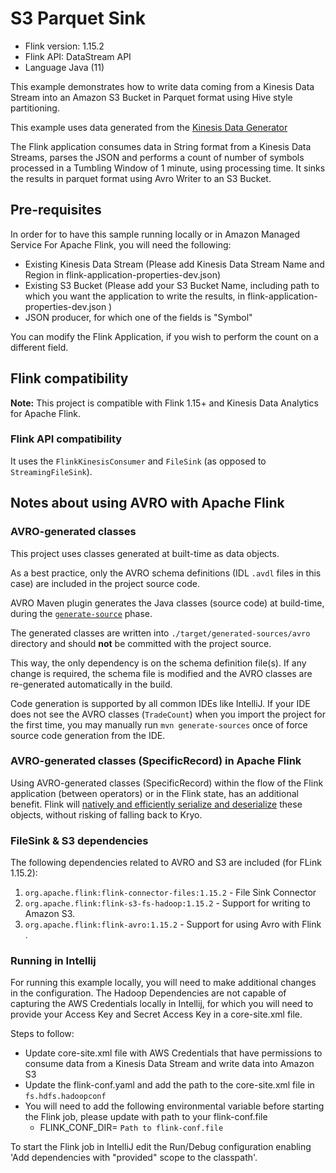 # S3 Parquet Sink

* Flink version: 1.15.2
* Flink API: DataStream API
* Language Java (11)

This example demonstrates how to write data coming from a Kinesis Data Stream into an Amazon S3 Bucket in Parquet format using Hive style partitioning.

This example uses data generated from the [Kinesis Data Generator](https://github.com/awslabs/amazon-kinesis-data-generator)

The Flink application consumes data in String format from a Kinesis Data Streams, 
parses the JSON and performs a count of number of symbols processed in a Tumbling Window of 1 minute, 
using processing time. It sinks the results in parquet format using Avro Writer to an S3 Bucket.

## Pre-requisites

In order for to have this sample running locally or in Amazon Managed Service For Apache Flink, you will need the following:

* Existing Kinesis Data Stream (Please add Kinesis Data Stream Name and Region in flink-application-properties-dev.json)
* Existing S3 Bucket (Please add your S3 Bucket Name, including path to which you want the application to write the results, in flink-application-properties-dev.json )
* JSON producer, for which one of the fields is "Symbol"

You can modify the Flink Application, if you wish to perform the count on a different field.

## Flink compatibility

**Note:** This project is compatible with Flink 1.15+ and Kinesis Data Analytics for Apache Flink.

### Flink API compatibility

It uses the `FlinkKinesisConsumer` and  `FileSink` (as opposed to `StreamingFileSink`).

## Notes about using AVRO with Apache Flink

### AVRO-generated classes

This project uses classes generated at built-time as data objects.

As a best practice, only the AVRO schema definitions (IDL `.avdl` files in this case) are included in the project source
code.

AVRO Maven plugin generates the Java classes (source code) at build-time, during the
[`generate-source`](https://maven.apache.org/guides/introduction/introduction-to-the-lifecycle.html) phase.

The generated classes are written into `./target/generated-sources/avro` directory and should **not** be committed with
the project source.

This way, the only dependency is on the schema definition file(s).
If any change is required, the schema file is modified and the AVRO classes are re-generated automatically in the build.

Code generation is supported by all common IDEs like IntelliJ.
If your IDE does not see the AVRO classes (`TradeCount`) when you import the project for the
first time, you may manually run `mvn generate-sources` once of force source code generation from the IDE.

### AVRO-generated classes (SpecificRecord) in Apache Flink

Using AVRO-generated classes (SpecificRecord) within the flow of the Flink application (between operators) or in the
Flink state, has an additional benefit.
Flink will [natively and efficiently serialize and deserialize](https://nightlies.apache.org/flink/flink-docs-master/docs/dev/datastream/fault-tolerance/serialization/types_serialization/#pojos)
these objects, without risking of falling back to Kryo.

### FileSink & S3 dependencies
The following dependencies related to AVRO and S3 are included (for FLink 1.15.2):

1. `org.apache.flink:flink-connector-files:1.15.2` - File Sink Connector
2. `org.apache.flink:flink-s3-fs-hadoop:1.15.2` - Support for writing to Amazon S3.
3. `org.apache.flink:flink-avro:1.15.2` - Support for using Avro with Flink .


### Running in Intellij

For running this example locally, you will need to make additional changes in the configuration. 
The Hadoop Dependencies are not capable of capturing the AWS Credentials locally in Intellij, for which you will need to provide your Access Key and Secret Access Key in a core-site.xml file.

Steps to follow:
* Update core-site.xml file with AWS Credentials that have permissions to consume data from a Kinesis Data Stream and write data into Amazon S3
* Update the flink-conf.yaml and add the path to the core-site.xml file in `fs.hdfs.hadoopconf`
* You will need to add the following environmental variable before starting the Flink job, please update with path to your flink-conf.file
  * FLINK_CONF_DIR= `Path to flink-conf.file`

To start the Flink job in IntelliJ edit the Run/Debug configuration enabling 'Add dependencies with "provided" scope to
the classpath'.




